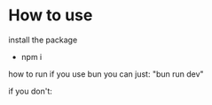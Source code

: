 # How to use

install the package
- npm i

how to run
if you use bun you can just:
"bun run dev"

if you don't:
